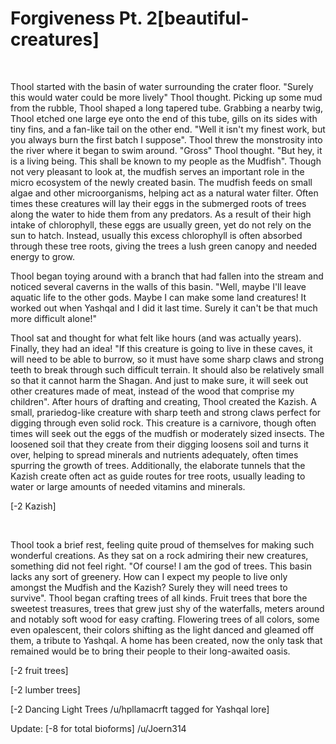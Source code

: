 # Forgiveness Pt. 2[beautiful-creatures]

&#x200B;

Thool started with the basin of water surrounding the crater floor. "Surely this would water could be more lively" Thool thought. Picking up some mud from the rubble, Thool shaped a long tapered tube. Grabbing a nearby twig, Thool etched one large eye onto the end of this tube, gills on its sides with tiny fins, and a fan-like tail on the other end. "Well it isn't my finest work, but you always burn the first batch I suppose". Thool threw the monstrosity into the river where it began to swim around. "Gross" Thool thought. "But hey, it is a living being. This shall be known to my people as the Mudfish". Though not very pleasant to look at, the mudfish serves an important role in the micro ecosystem of the newly created basin. The mudfish feeds on small algae and other microorganisms, helping act as a natural water filter. Often times these creatures will lay their eggs in the submerged roots of trees along the water to hide them from any predators. As a result of their high intake of chlorophyll, these eggs are usually green, yet do not rely on the sun to hatch. Instead, usually this excess chlorophyll is often absorbed through these tree roots, giving the trees a lush green canopy and needed energy to grow.

Thool began toying around with a branch that had fallen into the stream and noticed several caverns in the walls of this basin. "Well, maybe I'll leave aquatic life to the other gods. Maybe I can make some land creatures! It worked out when Yashqal and I did it last time. Surely it can't be that much more difficult alone!"

Thool sat and thought for what felt like hours (and was actually years). Finally, they had an idea! "If this creature is going to live in these caves, it will need to be able to burrow, so it must have some sharp claws and strong teeth to break through such difficult terrain. It should also be relatively small so that it cannot harm the Shagan. And just to make sure, it will seek out other creatures made of meat, instead of the wood that comprise my children". After hours of drafting and creating, Thool created the Kazish. A small, prariedog-like creature with sharp teeth and strong claws perfect for digging through even solid rock. This creature is a carnivore, though often times will seek out the eggs of the mudfish or moderately sized insects. The loosened soil that they create from their digging loosens soil and turns it over, helping to spread minerals and nutrients adequately, often times spurring the growth of trees. Additionally, the elaborate tunnels that the Kazish create often act as guide routes for tree roots, usually leading to water or large amounts of needed vitamins and minerals.

\[-2 Kazish\]

&#x200B;

Thool took a brief rest, feeling quite proud of themselves for making such wonderful creations. As they sat on a rock admiring their new creatures, something did not feel right. "Of course! I am the god of trees. This basin lacks any sort of greenery. How can I expect my people to live only amongst the Mudfish and the Kazish? Surely they will need trees to survive". Thool began crafting trees of all kinds. Fruit trees that bore the sweetest treasures, trees that grew just shy of the waterfalls, meters around and notably soft wood for easy crafting. Flowering trees of all colors, some even opalescent, their colors shifting as the light danced and gleamed off them, a tribute to Yashqal. A home has been created, now the only task that remained would be to bring their people to their long-awaited oasis.

\[-2 fruit trees\]

\[-2 lumber trees\]

\[-2 Dancing Light Trees /u/hpllamacrft tagged for Yashqal lore\]

Update: \[-8 for total bioforms\] /u/Joern314

